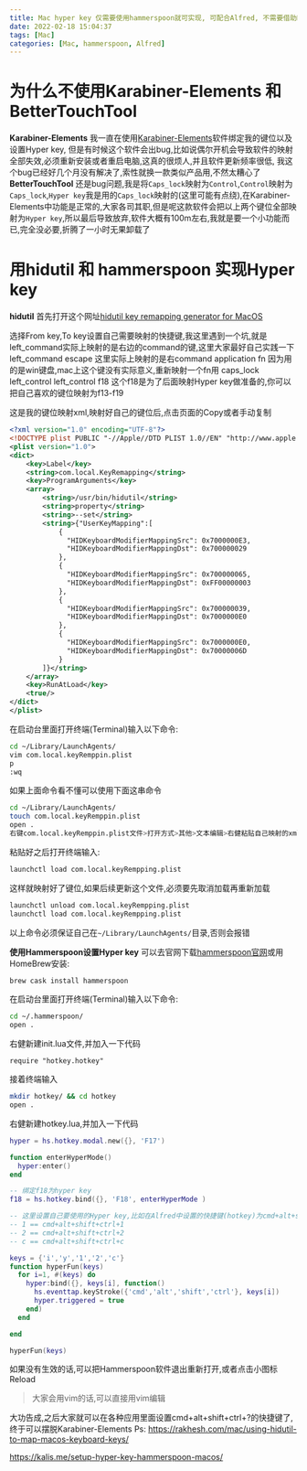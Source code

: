 ```yaml
---
title: Mac hyper key 仅需要使用hammerspoon就可实现, 可配合Alfred, 不需要借助Karabiner-Elements 和 BetterTouchTool | Mac hyper key only requires hammerspoon, works with Alfred and does not require Karabiner-Elements or BetterTouchTool.
date: 2022-02-18 15:04:37
tags: [Mac]
categories: [Mac, hammerspoon, Alfred]
---
```


# 为什么不使用Karabiner-Elements 和 BetterTouchTool
**Karabiner-Elements**
我一直在使用[Karabiner-Elements](https://karabiner-elements.pqrs.org/)软件绑定我的键位以及设置Hyper key, 但是有时候这个软件会出bug,比如说偶尔开机会导致软件的映射全部失效,必须重新安装或者重启电脑,这真的很烦人,并且软件更新频率很低, 我这个bug已经好几个月没有解决了,索性就换一款类似产品用,不然太糟心了
**BetterTouchTool**
还是bug问题,我是将`Caps_lock`映射为`Control`,`Control`映射为`Caps_lock`,`Hyper key`我是用的`Caps_lock`映射的(这里可能有点绕),在Karabiner-Elements中功能是正常的,大家各司其职,但是呢这款软件会把以上两个键位全部映射为`Hyper key`,所以最后导致放弃,软件大概有100m左右,我就是要一个小功能而已,完全没必要,折腾了一小时无果卸载了

# 用hidutil 和 hammerspoon 实现Hyper key
**hidutil**
首先打开这个网址[hidutil key remapping generator for MacOS](https://hidutil-generator.netlify.app/)

选择From key,To key设置自己需要映射的快捷键,我这里遇到一个坑,就是left_command实际上映射的是右边的command的键,这里大家最好自己实践一下
left_command escape 这里实际上映射的是右command
application fn 因为用的是win键盘,mac上这个键没有实际意义,重新映射一个fn用
caps_lock left_control
left_control f18 这个f18是为了后面映射Hyper key做准备的,你可以把自己喜欢的键位映射为f13-f19

这是我的键位映射xml,映射好自己的键位后,点击页面的Copy或者手动复制
```xml
<?xml version="1.0" encoding="UTF-8"?>
<!DOCTYPE plist PUBLIC "-//Apple//DTD PLIST 1.0//EN" "http://www.apple.com/DTDs/PropertyList-1.0.dtd">
<plist version="1.0">
<dict>
    <key>Label</key>
    <string>com.local.KeyRemapping</string>
    <key>ProgramArguments</key>
    <array>
        <string>/usr/bin/hidutil</string>
        <string>property</string>
        <string>--set</string>
        <string>{"UserKeyMapping":[
            {
              "HIDKeyboardModifierMappingSrc": 0x7000000E3,
              "HIDKeyboardModifierMappingDst": 0x700000029
            },
            {
              "HIDKeyboardModifierMappingSrc": 0x700000065,
              "HIDKeyboardModifierMappingDst": 0xFF00000003
            },
            {
              "HIDKeyboardModifierMappingSrc": 0x700000039,
              "HIDKeyboardModifierMappingDst": 0x7000000E0
            },
            {
              "HIDKeyboardModifierMappingSrc": 0x7000000E0,
              "HIDKeyboardModifierMappingDst": 0x70000006D
            }
        ]}</string>
    </array>
    <key>RunAtLoad</key>
    <true/>
</dict>
</plist>
```
在启动台里面打开终端(Terminal)输入以下命令:
```bash
cd ~/Library/LaunchAgents/
vim com.local.keyRemppin.plist
p
:wq
```
如果上面命令看不懂可以使用下面这串命令
```bash
cd ~/Library/LaunchAgents/
touch com.local.keyRemppin.plist
open .
右键com.local.keyRemppin.plist文件>打开方式>其他>文本编辑>右健粘贴自己映射的xml>Command+s保存
```
粘贴好之后打开终端输入:
```bash
launchctl load com.local.keyRempping.plist
```
这样就映射好了键位,如果后续更新这个文件,必须要先取消加载再重新加载
```bash
launchctl unload com.local.keyRempping.plist
launchctl load com.local.keyRempping.plist
```
以上命令必须保证自己在`~/Library/LaunchAgents/`目录,否则会报错

**使用Hammerspoon设置Hyper key**
可以去官网下载[hammerspoon官网](http://www.hammerspoon.org/)或用HomeBrew安装:
```bash
brew cask install hammerspoon
```

在启动台里面打开终端(Terminal)输入以下命令:
```bash
cd ~/.hammerspoon/
open .
```
右健新建init.lua文件,并加入一下代码
```
require "hotkey.hotkey"
```
接着终端输入
```bash
mkdir hotkey/ && cd hotkey
open .
```

右健新建hotkey.lua,并加入一下代码
```lua
hyper = hs.hotkey.modal.new({}, 'F17')

function enterHyperMode()
  hyper:enter()
end

-- 绑定f18为hyper key
f18 = hs.hotkey.bind({}, 'F18', enterHyperMode )

-- 这里设置自己要使用的Hyper key,比如在Alfred中设置的快捷键(hotkey)为cmd+alt+shift+ctrl+i的话,下面的数组中就添加'i'、cmd+alt+shift+ctrl+y, 就添加'y',其他键位同理
-- 1 == cmd+alt+shift+ctrl+1 
-- 2 == cmd+alt+shift+ctrl+2 
-- c == cmd+alt+shift+ctrl+c 

keys = {'i','y','1','2','c'}
function hyperFun(keys)
  for i=1, #(keys) do
    hyper:bind({}, keys[i], function()
      hs.eventtap.keyStroke({'cmd','alt','shift','ctrl'}, keys[i])
      hyper.triggered = true
    end)
  end

end

hyperFun(keys)

```
如果没有生效的话,可以把Hammerspoon软件退出重新打开,或者点击小图标Reload

> 大家会用vim的话,可以直接用vim编辑

大功告成,之后大家就可以在各种应用里面设置cmd+alt+shift+ctrl+?的快捷键了,终于可以摆脱Karabiner-Elements
Ps: 
https://rakhesh.com/mac/using-hidutil-to-map-macos-keyboard-keys/

https://kalis.me/setup-hyper-key-hammerspoon-macos/